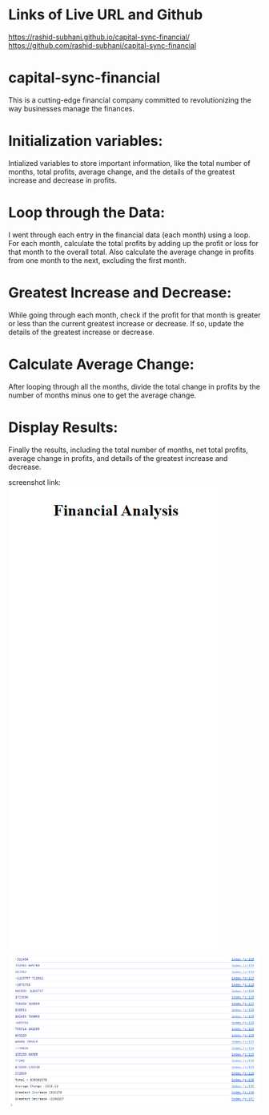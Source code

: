 # Links of Live URL and Github
https://rashid-subhani.github.io/capital-sync-financial/
https://github.com/rashid-subhani/capital-sync-financial


# capital-sync-financial
This is a cutting-edge financial company committed to revolutionizing the way businesses manage the finances.

# Initialization variables:

Intialized variables to store important information, like the total number of months, total profits, average change, and the details of the greatest increase and decrease in profits.

# Loop through the Data:

I went through each entry in the financial data (each month) using a loop.
For each month, calculate the total profits by adding up the profit or loss for that month to the overall total. Also calculate the average change in profits from one month to the next, excluding the first month.

# Greatest Increase and Decrease:

While going through each month, check if the profit for that month is greater or less than the current greatest increase or decrease. If so, update the details of the greatest increase or decrease.

# Calculate Average Change:

After looping through all the months, divide the total change in profits by the number of months minus one to get the average change.

# Display Results:

Finally the results, including the total number of months, net total profits, average change in profits, and details of the greatest increase and decrease.


screenshot link:
![Alt text](challenge_4.png)
![Alt text](challenge4.PNG)
